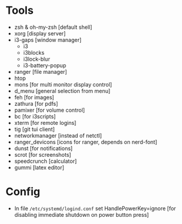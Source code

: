 # Tools
* zsh & oh-my-zsh [default shell]
* xorg [display server]
* i3-gaps [window manager]
  * i3
  * i3blocks
  * i3lock-blur
  * i3-battery-popup
* ranger [file manager]
* htop
* mons [for multi monitor display control]
* d\_menu [general selection from menu]
* feh [for images]
* zathura [for pdfs]
* pamixer [for volume control]
* bc [for i3scripts]
* xterm [for remote logins]
* tig [git tui client]
* networkmanager [instead of netctl]
* ranger_devicons [icons for ranger, depends on nerd-font]
* dunst [for notifications]
* scrot [for screenshots]
* speedcrunch [calculator]
* gummi [latex editor]

# Config
* In file `/etc/systemd/logind.conf` set HandlePowerKey=ignore [for disabling immediate shutdown on power button press]
